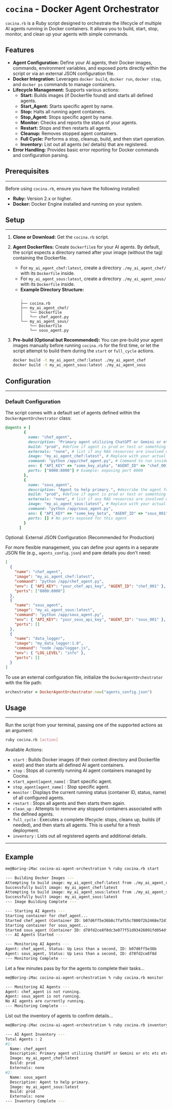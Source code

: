 # `cocina` - Docker Agent Orchestrator

`cocina.rb` is a Ruby script designed to orchestrate the lifecycle of multiple AI agents running in Docker containers. It allows you to build, start, stop, monitor, and clean up your agents with simple commands.

## Features

* **Agent Configuration:** Define your AI agents, their Docker images, commands, environment variables, and exposed ports directly within the script or via an external JSON configuration file.
* **Docker Integration:** Leverages `docker build`, `docker run`, `docker stop`, and `docker ps` commands to manage containers.
* **Lifecycle Management:** Supports various actions:
    * **Start:** Builds images (if Dockerfile found) and starts all defined agents.
    * **Start_Agent:** Starts specific agent by name.
    * **Stop:** Halts all running agent containers.
    * **Stop_Agent:** Stops specific agent by name.
    * **Monitor:** Checks and reports the status of your agents.
    * **Restart:** Stops and then restarts all agents.
    * **Cleanup:** Removes stopped agent containers.
    * **Full Cycle:** Performs a stop, cleanup, build, and then start operation.
    * **Inventory:** List out all agents (w/ details) that are registered.
* **Error Handling:** Provides basic error reporting for Docker commands and configuration parsing.

## Prerequisites

---

Before using `cocina.rb`, ensure you have the following installed:

* **Ruby:** Version 2.x or higher.
* **Docker:** Docker Engine installed and running on your system.

## Setup

---

1.  **Clone or Download:** Get the `cocina.rb` script.
2.  **Agent Dockerfiles:** Create `Dockerfile`s for your AI agents. By default, the script expects a directory named after your image (without the tag) containing the Dockerfile.
    * For `my_ai_agent_chef:latest`, create a directory `./my_ai_agent_chef/` with its `Dockerfile` inside.
    * For `my_ai_agent_sous:latest`, create a directory `./my_ai_agent_sous/` with its `Dockerfile` inside.
    * **Example Directory Structure:**
        ```
        .
        ├── cocina.rb
        ├── my_ai_agent_chef/
        │   └── Dockerfile
        │   └── chef_agent.py
        └── my_ai_agent_sous/
            └── Dockerfile
            └── sous_agent.py
        ```
3.  **Pre-build (Optional but Recommended):** You can pre-build your agent images manually before running `cocina.rb` for the first time, or let the script attempt to build them during the `start` or `full_cycle` actions.

    ```bash
    docker build -t my_ai_agent_chef:latest ./my_ai_agent_chef
    docker build -t my_ai_agent_sous:latest ./my_ai_agent_sous
    ```

## Configuration

---

### Default Configuration

The script comes with a default set of agents defined within the `DockerAgentOrchestrator` class:

```ruby
@agents = [
        {
          name: "chef_agent",
          description: "Primary agent utilizing ChatGPT or Gemini or etc etc etc", #describe the agent for inventory purposes / audit
          build: "prod", #define if agent is prod or test or something else
          externals: "none", # list if any RAG resources are involved with agent
          image: "my_ai_agent_chef:latest", # Replace with your actual agent image
          command: "python /app/chef_agent.py", # Command to run inside the container
          env: { "API_KEY" => "some_key_alpha", "AGENT_ID" => "chef_001" },
          ports: ["8000:8000"] # Example: exposing port 8000
        },
        {
          name: "sous_agent",
          description: "Agent to help primary.", #describe the agent for inventory purposes / audit
          build: "prod", #define if agent is prod or test or something else
          externals: "none", # list if any RAG resources are involved with agent
          image: "my_ai_agent_sous:latest", # Replace with your actual agent image
          command: "python /app/sous_agent.py",
          env: { "API_KEY" => "some_key_beta", "AGENT_ID" => "sous_001" },
          ports: [] # No ports exposed for this agent
        }
      ]
```

Optional: External JSON Configuration (Recommended for Production)

For more flexible management, you can define your agents in a separate JSON file (e.g., `agents_config.json`) and pare details you don't need:
```json
[
  {
    "name": "chef_agent",
    "image": "my_ai_agent_chef:latest",
    "command": "python /app/chef_agent.py",
    "env": { "API_KEY": "your_chef_api_key", "AGENT_ID": "chef_001" },
    "ports": ["8000:8000"]
  },
  {
    "name": "sous_agent",
    "image": "my_ai_agent_sous:latest",
    "command": "python /app/sous_agent.py",
    "env": { "API_KEY": "your_sous_api_key", "AGENT_ID": "sous_001" },
    "ports": []
  },
  {
    "name": "data_logger",
    "image": "my_data_logger:1.0",
    "command": "node /app/logger.js",
    "env": { "LOG_LEVEL": "info" },
    "ports": []
  }
]

```

To use an external configuration file, initialize the `DockerAgentOrchestrator` with the file path:
```ruby
orchestrator = DockerAgentOrchestrator.new("agents_config.json")
```

## Usage

---

Run the script from your terminal, passing one of the supported actions as an argument:

```bash
ruby cocina.rb [action]
```

Available Actions:
- `start` : Builds Docker images (if their context directory and Dockerfile exist) and then starts all defined AI agent containers.
- `stop` : Stops all currently running AI agent containers managed by Cocina.
- `start_agent[agent_name]` : Start specific agent.
- `stop_agent[agent_name]` : Stop specific agent.
- `monitor` : Displays the current running status (container ID, status, name) of all configured agents.
- `restart` : Stops all agents and then starts them again.
- `clean_up` : Attempts to remove any stopped containers associated with the defined agents. 
- `full_cycle` : Executes a complete lifecycle: stops, cleans up, builds (if needed), and then starts all agents. This is useful for a fresh deployment.
- `inventory` : Lists out all registered agents and additional details.
---

## Example 

```bash
me@Boring-iMac cocina-ai-agent-orchestration % ruby cocina.rb start

--- Building Docker Images ---
Attempting to build image: my_ai_agent_chef:latest from ./my_ai_agent_chef
Successfully built image: my_ai_agent_chef:latest
Attempting to build image: my_ai_agent_sous:latest from ./my_ai_agent_sous
Successfully built image: my_ai_agent_sous:latest
--- Image Building Complete ---

--- Starting AI Agents ---
Starting container for chef_agent...
Started chef_agent (Container ID: b07d6ff5e36b8c7faf55c780072b2468e72d13dab327fe5652c17b4a81ec72b7)
Starting container for sous_agent...
Started sous_agent (Container ID: d78fd2ce8f8dc3e077f51d93426091fd054df517019f96a2bd23251539bb75ee)
--- AI Agents Started ---

--- Monitoring AI Agents ---
Agent: chef_agent, Status: Up Less than a second, ID: b07d6ff5e36b
Agent: sous_agent, Status: Up Less than a second, ID: d78fd2ce8f8d
--- Monitoring Complete ---

```

Let a few minutes pass by for the agents to complete their tasks...

``` bash
me@Boring-iMac cocina-ai-agent-orchestration % ruby cocina.rb monitor

--- Monitoring AI Agents ---
Agent: chef_agent is not running.
Agent: sous_agent is not running.
No AI agents are currently running.
--- Monitoring Complete ---
```

List out the inventory of agents to confirm details...

``` bash
me@Boring-iMac cocina-ai-agent-orchestration % ruby cocina.rb inventory

--- AI Agent Inventory ---
Total Agents : 2
#1:
  Name: chef_agent
  Description: Primary agent utilizing ChatGPT or Gemini or etc etc etc
  Image: my_ai_agent_chef:latest
  Build: prod
  Externals: none
#2:
  Name: sous_agent
  Description: Agent to help primary.
  Image: my_ai_agent_sous:latest
  Build: prod
  Externals: none
--- Inventory Complete ---
```
